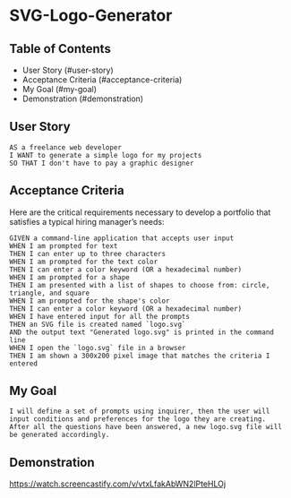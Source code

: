 # SVG-Logo-Generator

## Table of Contents
* User Story (#user-story)
* Acceptance Criteria (#acceptance-criteria)
* My Goal (#my-goal)
* Demonstration (#demonstration)

## User Story

```
AS a freelance web developer
I WANT to generate a simple logo for my projects
SO THAT I don't have to pay a graphic designer
```


## Acceptance Criteria

Here are the critical requirements necessary to develop a portfolio that satisfies a typical hiring manager’s needs:

```
GIVEN a command-line application that accepts user input
WHEN I am prompted for text
THEN I can enter up to three characters
WHEN I am prompted for the text color
THEN I can enter a color keyword (OR a hexadecimal number)
WHEN I am prompted for a shape
THEN I am presented with a list of shapes to choose from: circle, triangle, and square
WHEN I am prompted for the shape's color
THEN I can enter a color keyword (OR a hexadecimal number)
WHEN I have entered input for all the prompts
THEN an SVG file is created named `logo.svg`
AND the output text "Generated logo.svg" is printed in the command line
WHEN I open the `logo.svg` file in a browser
THEN I am shown a 300x200 pixel image that matches the criteria I entered
```

## My Goal

    I will define a set of prompts using inquirer, then the user will input conditions and preferences for the logo they are creating.
    After all the questions have been answered, a new logo.svg file will be generated accordingly.
    

## Demonstration
https://watch.screencastify.com/v/vtxLfakAbWN2lPteHLOj
